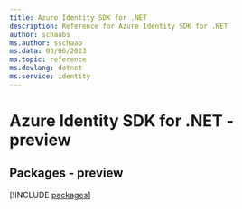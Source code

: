 ```yaml
---
title: Azure Identity SDK for .NET
description: Reference for Azure Identity SDK for .NET
author: schaabs
ms.author: sschaab
ms.data: 03/06/2023
ms.topic: reference
ms.devlang: dotnet
ms.service: identity
---
```

# Azure Identity SDK for .NET - preview
## Packages - preview
[!INCLUDE [packages](identity-index.md)]